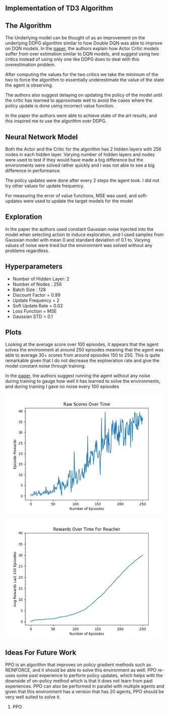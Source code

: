 ## Implementation of TD3 Algorithm

## The Algorithm

The Underlying model can be thought of as an improvement on the underlying DDPG algorithm similar to how Double DQN was able to improve on DQN models. In the [paper](https://arxiv.org/pdf/1802.09477.pdf), the authors explain how Actor Critic models suffer from over estimation similar to DQN models, and suggest using two critics instead of using only one like DDPG does to deal with this overestimation problem. 

After computing the values for the two critics we take the minimum of the two to force the algorithm to essentially underestimate the value of the state the agent is observing. 

The authors also suggest delaying on updating the policy of the model until the critic has learned to approximate well to avoid the cases where the policy update is done using incorrect value function.

In the paper the authors were able to achieve state of the art results, and this inspired me to use the algorithm over DDPG. 

## Neural Network Model

Both the Actor and the Critic for the algorithm has 2 hidden layers with 256 nodes in each hidden layer. Varying number of hidden layers and nodes were used to test if they would have made a big difference but the environments were solved rather quickly and I was not able to see a big difference in performance.

The policy updates were done after every 2 steps the agent took. I did not try other values for update frequency.

For measuring the error of value functions, MSE was used, and soft-updates were used to update the target models for the model

## Exploration

In the paper the authors used constant Gaussian noise injected into the model when selecting action to induce exploration, and I used samples from Gaussian model with mean 0 and standard deviation of 0.1 to. Varying values of noise were tried but the environment was solved without any problems regardless. 

## Hyperparameters

* Number of Hidden Layer: 2 
* Number of Nodes : 256
* Batch Size : 128
* Discount Factor = 0.99
* Update Frequency = 2
* Soft Update Rate = 0.02
* Loss Function = MSE
* Gaussian STD = 0.1

## Plots

Looking at the average score over 100 episodes, it appears that the agent solves the environment at around 250 episodes meaning that the agent was able to average 30+ scores from around episodes 150 to 250. This is quite remarkable given that I do not decrease the exploeration rate and give the model constant noise through training. 

In the [paper](https://arxiv.org/pdf/1802.09477.pdf), the authors suggest running the agent without any noise during training to gauge how well it has learned to solve the environments, and during training I gave no noise every 100 episodes

![](RawScore.png)

![](progress.png)

## Ideas For Future Work

PPO is an algorithm that improves on policy gradient methods such as REINFORCE, and it should be able to solve this environment as well. PPO re-uses some past experience to perform policy updates, which helps with the downside of on-policy method which is that it does not learn from past experiences. PPO can also be performed in parallel with multiple agents and given that this environment has a version that has 20 agents, PPO should be very well suited to solve it.  

1) PPO

